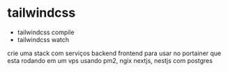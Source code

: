 # tailwindcss
- tailwindcss compile
- tailwindcss watch

crie uma stack com serviços backend frontend para usar no portainer que esta rodando em um vps usando pm2, ngix nextjs, nestjs com postgres